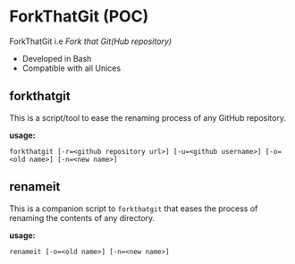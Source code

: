 # ForkThatGit (POC)

ForkThatGit i.e _Fork that Git(Hub repository)_

- Developed in Bash
- Compatible with all Unices

## forkthatgit
This is a script/tool to ease the renaming process of any GitHub repository.

**usage:**

`forkthatgit [-r=<github repository url>] [-u=<github username>] [-o=<old name>] [-n=<new name>]`

## renameit
This is a companion script to `forkthatgit` that eases the process of renaming the contents of any directory.

**usage:**

`renameit [-o=<old name>] [-n=<new name>]`

